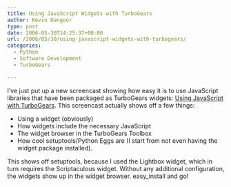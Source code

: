 ```yaml
---
title: Using JavaScript Widgets with TurboGears
author: Kevin Dangoor
type: post
date: 2006-05-30T14:25:37+00:00
url: /2006/05/30/using-javascript-widgets-with-turbogears/
categories:
  - Python
  - Software Development
  - TurboGears

---
```

I&#8217;ve just put up a new screencast showing how easy it is to use JavaScript libraries that have been packaged as TurboGears widgets: [Using JavaScript with TurboGears][1]. This screencast actually shows off a few things:

  * Using a widget (obviously)
  * How widgets include the necessary JavaScript
  * The widget browser in the TurboGears Toolbox
  * How cool setuptools/Python Eggs are (I start from not even having the widget package installed).

This shows off setuptools, because I used the Lightbox widget, which in turn requires the Scriptaculous widget. Without any additional configuration, the widgets show up in the widget browser. easy_install and go!

 [1]: http://www.turbogears.org/preview/JSwithTG.html
